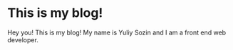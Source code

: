 # This is my blog!

Hey you! This is my blog! My name is Yuliy Sozin and I am a front end web developer.
